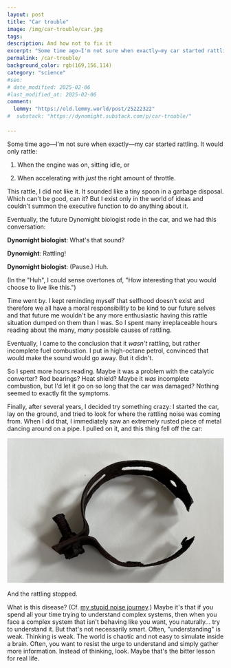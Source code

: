 ```yaml
---
layout: post
title: "Car trouble"
image: /img/car-trouble/car.jpg
tags: 
description: And how not to fix it
excerpt: "Some time ago—I'm not sure when exactly—my car started rattling. It would only rattle: 1. When the engine was on, sitting idle, or 2. When accelerating with just the right amount of throttle. This rattle, I did not like it. It sounded like a tiny spoon in a garbage disposal. Which can't be good, can it? But I exist only in the world of ideas and couldn't summon the executive function to do anything about it."
permalink: /car-trouble/
background_color: rgb(169,156,114)
category: "science"
#seo:
# date_modified: 2025-02-06
#last_modified_at: 2025-02-06
comment:
  lemmy: "https://old.lemmy.world/post/25222322"
#  substack: "https://dynomight.substack.com/p/car-trouble/"

---
```


Some time ago—I'm not sure when exactly—my car started rattling. It would only rattle:

1. When the engine was on, sitting idle, or

2. When accelerating with *just* the right amount of throttle.

This rattle, I did not like it. It sounded like a tiny spoon in a garbage disposal. Which can't be good, can it? But I exist only in the world of ideas and couldn't summon the executive function to do anything about it.

Eventually, the future Dynomight biologist rode in the car, and we had this conversation:

**Dynomight biologist**: What's that sound?

**Dynomight**: Rattling!

**Dynomight biologist**: (Pause.) Huh.

(In the "Huh", I could sense overtones of, "How interesting that you would choose to live like this.")

Time went by. I kept reminding myself that selfhood doesn't exist and therefore we all have a moral responsibility to be kind to our future selves and that future me wouldn't be any more enthusiastic having this rattle situation dumped on them than I was. So I spent many irreplaceable hours reading about the many, *many* possible causes of rattling.

Eventually, I came to the conclusion that it *wasn't* rattling, but rather incomplete fuel combustion. I put in high-octane petrol, convinced that would make the sound would go away. But it didn't.

So I spent more hours reading. Maybe it was a problem with the catalytic converter? Rod bearings? Heat shield? Maybe it *was* incomplete combustion, but I'd let it go on so long that the car was damaged? Nothing seemed to exactly fit the symptoms.

Finally, after several years, I decided try something crazy: I started the car, lay on the ground, and tried to look for where the rattling noise was coming from. When I did that, I immediately saw an extremely rusted piece of metal dancing around on a pipe. I pulled on it, and this thing fell off the car:

![](/img/car-trouble/clamp.jpg)

And the rattling stopped.

What is this disease? (Cf. [my stupid noise journey](https://dynomight.net/noise/).) Maybe it's that if you spend all your time trying to understand complex systems, then when you face a complex system that isn't behaving like you want, you naturally... try to understand it. But that's not necessarily smart. Often, "understanding" is weak. Thinking is weak. The world is chaotic and not easy to simulate inside a brain. Often, you want to resist the urge to understand and simply gather more information. Instead of thinking, look. Maybe that's the bitter lesson for real life.